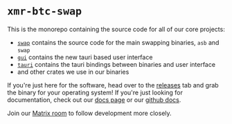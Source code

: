 # `xmr-btc-swap`

This is the monorepo containing the source code for all of our core projects:

- [`swap`](swap/README.md) contains the source code for the main swapping binaries, `asb` and `swap`
- [`gui`](src-gui/README.md) contains the new tauri based user interface
- [`tauri`](src-tauri/) contains the tauri bindings between binaries and user interface
- and other crates we use in our binaries

If you're just here for the software, head over to the [releases](https://github.com/UnstoppableSwap/xmr-btc-swap/releases/latest) tab and grab the binary for your operating system! If you're just looking for documentation, check out our [docs page](https://docs.unstoppableswap.net/) or our [github docs](docs/README.md).

Join our [Matrix room](https://matrix.to/#/#unstoppableswap-core:matrix.org) to follow development more closely.
